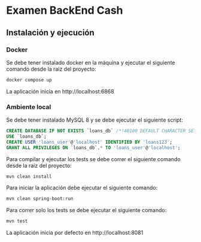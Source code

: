 # Examen BackEnd Cash

## Instalación y ejecución
### Docker
Se debe tener instalado docker en la máquina y ejecutar el siguiente comando desde la raíz del proyecto:

```bash
docker compose up
```
La aplicación inicia en http://localhost:6868

### Ambiente local
Se debe tener instalado MySQL 8 y se debe ejecutar el siguiente script:
```sql
CREATE DATABASE IF NOT EXISTS `loans_db` /*!40100 DEFAULT CHARACTER SET utf8mb4  COLLATE utf8mb4_0900_ai_ci */;
USE `loans_db`;
CREATE USER 'loans_user'@'localhost' IDENTIFIED BY 'loans123';
GRANT ALL PRIVILEGES ON `loans_db`.* TO 'loans_user'@'localhost';

```
Para compilar y ejecutar los tests se debe correr el siguiente comando desde la raíz del proyecto:
```bash
mvn clean install
```
Para iniciar la aplicación debe ejecutar el siguiente comando:
```bash
mvn clean spring-boot:run
```
Para correr solo los tests se debe ejecutar el siguiente comando:
```bash
mvn test
```
La aplicación inicia por defecto en http://localhost:8081

